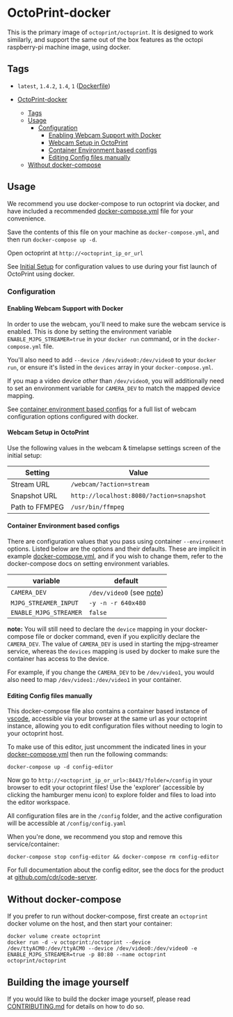 # OctoPrint-docker 

This is the primary image of `octoprint/octoprint`. It is designed to work similarly, and support the
same out of the box features as the octopi raspberry-pi machine image, using docker.

## Tags

- `latest`, `1.4.2`, `1.4`, `1` ([Dockerfile](Dockerfile))

- [OctoPrint-docker](#octoprint-docker)
  - [Tags](#tags)
  - [Usage](#usage)
    - [Configuration](#configuration)
      - [Enabling Webcam Support with Docker](#enabling-webcam-support-with-docker)
      - [Webcam Setup in OctoPrint](#webcam-setup-in-octoprint)
      - [Container Environment based configs](#container-environment-based-configs)
      - [Editing Config files manually](#editing-config-files-manually)
  - [Without docker-compose](#without-docker-compose)

## Usage

We recommend you use docker-compose to run octoprint via docker, and have included
a recommended [docker-compose.yml](docker-compose.yml) file for your convenience.

Save the contents of this file on your machine as `docker-compose.yml`, and then
run `docker-compose up -d`.

Open octoprint at `http://<octoprint_ip_or_url`

See [Initial Setup](#initial-setup) for configuration values to use during your fist
launch of OctoPrint using docker.

### Configuration

#### Enabling Webcam Support with Docker

In order to use the webcam, you'll need to make sure the webcam service is enabled. 
This is done by setting the environment variable `ENABLE_MJPG_STREAMER=true` in your
`docker run` command, or in the `docker-compose.yml` file.

You'll also need to add `--device /dev/video0:/dev/video0` to your `docker run`, or ensure
it's listed in the `devices` array in your `docker-compose.yml`.

If you map a video device _other_ than `/dev/video0`, you will additionally need to set an
environment variable for `CAMERA_DEV` to match the mapped device mapping.

See [container environment based configs](#container-environment-based-configs) for a full
list of webcam configuration options configured with docker.

#### Webcam Setup in OctoPrint

Use the following values in the webcam & timelapse settings screen of the initial setup:

| Setting | Value |
| ------- | ----- |
| Stream URL | `/webcam/?action=stream` |
| Snapshot URL |  `http://localhost:8080/?action=snapshot` |
| Path to FFMPEG | `/usr/bin/ffmpeg` |

#### Container Environment based configs

There are configuration values that you pass using container `--environment` options.
Listed below are the options and their defaults. These are implicit in example [docker-compose.yml](docker-compose.yml),
and if you wish to change them, refer to the docker-compose docs on setting environment variables.

| variable | default |
| -------- | ------- |
| `CAMERA_DEV` | `/dev/video0` (see [note](#devices_note)) |
| `MJPG_STREAMER_INPUT` | `-y -n -r 640x480` |
| `ENABLE_MJPG_STREAMER` | `false` |

**note:** You will still need to declare the `device` mapping in your docker-compose file or docker command,
even if you explicitly declare the `CAMERA_DEV`.  The value of `CAMERA_DEV` is used in starting the mjpg-streamer
service, whereas the `devices` mapping is used by docker to make sure the container has access to the device.

For example, if you change the `CAMERA_DEV` to be `/dev/video1`, you would also need to map `/dev/video1:/dev/video1`
in your container.

#### Editing Config files manually

This docker-compose file also contains a container based instance of [vscode][], accessible
via your browser at the same url as your octoprint instance, allowing you to edit configuration
files without needing to login to your octoprint host.

To make use of this editor, just uncomment the indicated lines in your [docker-compose.yml](docker-compose.yml#L20-L32)
then run the following commands:

```
docker-compose up -d config-editor
```

Now go to `http://<octoprint_ip_or_url>:8443/?folder=/config` in your browser to edit your octoprint files!
Use the 'explorer' (accessible by clicking the hamburger menu icon) to explore folder and files to load
into the editor workspace. 

All configuration files are in the `/config` folder, and the active configuration will be accessible at `/config/config.yaml`

When you're done, we recommend you stop and remove this service/container:

```
docker-compose stop config-editor && docker-compose rm config-editor
```

For full documentation about the config editor, see the docs for the product at [github.com/cdr/code-server][code-server].

## Without docker-compose

If you prefer to run without docker-compose, first create an `octoprint` docker volume
on the host, and then start your container:

```
docker volume create octoprint
docker run -d -v octoprint:/octoprint --device /dev/ttyACM0:/dev/ttyACM0 --device /dev/video0:/dev/video0 -e ENABLE_MJPG_STREAMER=true -p 80:80 --name octoprint octoprint/octoprint
```

[code-server]: https://github.com/cdr/code-server
[vscode]: https://code.visualstudio.com

## Building the image yourself

If you would like to build the docker image yourself, please read [CONTRIBUTING.md](CONTRIBUTING.md) for details on how to do so.
